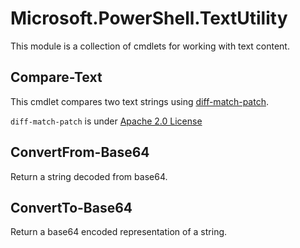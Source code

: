 # Microsoft.PowerShell.TextUtility

This module is a collection of cmdlets for working with text content.

## Compare-Text

This cmdlet compares two text strings using [diff-match-patch](https://github.com/google/diff-match-patch).

`diff-match-patch` is under [Apache 2.0 License](https://github.com/google/diff-match-patch/blob/master/LICENSE)

## ConvertFrom-Base64

Return a string decoded from base64.

## ConvertTo-Base64

Return a base64 encoded representation of a string.
